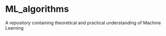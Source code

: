 # ML_algorithms
A repository containing theoretical and practical understanding of Machine Learning 

